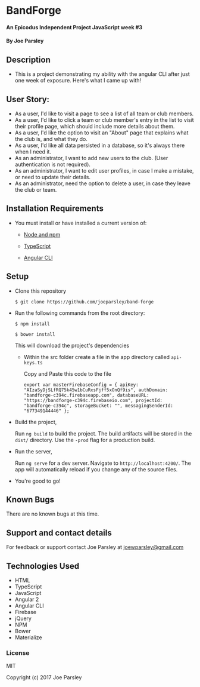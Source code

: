 # BandForge

#### An Epicodus Independent Project JavaScript week #3

#### By Joe Parsley

## Description

* This is a project demonstrating my ability with the angular CLI after just one week of exposure. Here's what I came up with!

## User Story:

* As a user, I'd like to visit a page to see a list of all team or club members.
* As a user, I'd like to click a team or club member's entry in the list to visit their profile page, which should include more details about them.
* As a user, I'd like the option to visit an "About" page that explains what the club is, and what they do.
* As a user, I'd like all data persisted in a database, so it's always there when I need it.
* As an administrator, I want to add new users to the club. (User authentication is not required).
* As an administrator, I want to edit user profiles, in case I make a mistake, or need to update their details.
* As an administrator, need the option to delete a user, in case they leave the club or team.

## Installation Requirements

* You must install or have installed a current version of:

  * [Node and npm](https://nodejs.org/en/)

  * [TypeScript](https://www.typescriptlang.org/#download-links)

  * [Angular CLI](https://github.com/angular/angular-cli)


## Setup

* Clone this repository

  `$ git clone https://github.com/joeparsley/band-forge`


* Run the following commands from the root directory:

  `$ npm install`

  `$ bower install`

  This will download the project's dependencies

  * Within the src folder create a file in the app directory called `api-keys.ts`

    Copy and Paste this code to the file

    `export var masterFirebaseConfig = {
      apiKey: "AIzaSyDjSLfRQ75k45w1bCuRxsFjff5xOnQf9is",
      authDomain: "bandforge-c394c.firebaseapp.com",
      databaseURL: "https://bandforge-c394c.firebaseio.com",
      projectId: "bandforge-c394c",
      storageBucket: "",
      messagingSenderId: "677349144446"
      };
  `

* Build the project,

  Run `ng build` to build the project. The build artifacts will be stored in the `dist/` directory. Use the `-prod` flag for a production build.

* Run the server,

  Run `ng serve` for a dev server. Navigate to `http://localhost:4200/`. The app will automatically reload if you change any of the source files.

* You're good to go!

## Known Bugs

There are no known bugs at this time.

## Support and contact details

For feedback or support contact Joe Parsley at joewparsley@gmail.com

## Technologies Used

* HTML
* TypeScript
* JavaScript
* Angular 2
* Angular CLI
* Firebase
* jQuery
* NPM
* Bower
* Materialize

### License

MIT

Copyright (c) 2017 Joe Parsley
